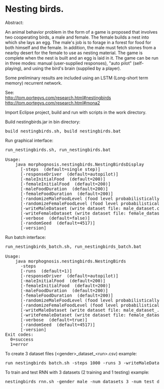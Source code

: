 # Nesting birds.

Abstract:

An animal behavior problem in the form of a game is proposed that involves two cooperating birds, a male and female. 
The female builds a nest
into which she lays an egg. The male's job is to forage in a forest for food for both himself and the
female. In addition, the male must fetch stones from a nearby desert for the female to use as nesting material. 
The game is complete when the nest is built and an egg is laid in it. The game can be run in three modes: manual
(user-supplied responses), "auto pilot" (self-playing), and using the bird's brain (supplied by a player).

Some preliminary results are included using an LSTM (Long-short term memory) recurrent network.

See: 
<br>http://tom.portegys.com/research.html#nestingbirds
<br>http://tom.portegys.com/research.html#mona2

Import Eclipse project, build and run with scripts in the work directory.

Build nestingbirds.jar in bin directory:
<pre>build_nestingbirds.sh, build_nestingbirds.bat</pre>

Run graphical interface:
<pre>
run_nestingbirds.sh, run_nestingbirds.bat

Usage:
    java morphognosis.nestingbirds.NestingBirdsDisplay
      [-steps <steps> (default=single step)]
      [-responseDriver <autopilot | bird> (default=autopilot)]
      [-maleInitialFood <amount> (default=200)]
      [-femaleInitialFood <amount> (default=200)]
      [-maleFoodDuration <amount> (default=200)]
      [-femaleFoodDuration <amount> (default=200)]
      [-randomizeMaleFoodLevel (food level probabilistically increases 0-200 upon eating food)]
      [-randomizeFemaleFoodLevel (food level probabilistically increases 0-200 upon eating food)]
      [-writeMaleDataset (write dataset file: male_dataset.csv)]
      [-writeFemaleDataset (write dataset file: female_dataset.csv)]
      [-verbose <true | false> (default=false)]
      [-randomSeed <seed> (default=4517)]
      [-version]
</pre>
Run batch interface:
<pre>
run_nestingbirds_batch.sh, run_nestingbirds_batch.bat

Usage:
    java morphognosis.nestingbirds.NestingBirds
      -steps <steps>
      [-runs <runs> (default=1)]
      [-responseDriver <autopilot | bird> (default=autopilot)]
      [-maleInitialFood <amount> (default=200)]
      [-femaleInitialFood <amount> (default=200)]
      [-maleFoodDuration <amount> (default=200)]
      [-femaleFoodDuration <amount> (default=200)]
      [-randomizeMaleFoodLevel (food level probabilistically increases 0-200 upon eating food)]
      [-randomizeFemaleFoodLevel (food level probabilistically increases 0-200 upon eating food)]
      [-writeMaleDataset (write dataset file: male_dataset_<run>.csv)]
      [-writeFemaleDataset (write dataset file: female_dataset_<run>.csv)]
      [-verbose <true | false> (default=true)]
      [-randomSeed <seed> (default=4517)]
      [-version]
Exit codes:
  0=success
  1=error
</pre>

To create 3 dataset files (\<gender\>\_dataset\_\<run\>.csv) example:
<pre>run_nestingbirds_batch.sh -steps 1000 -runs 3 -writeMaleDataset -writeFemaleDataset</pre>

To train and test RNN with 3 datasets (2 training and 1 testing) example:
<pre>nestingbirds_rnn.sh -gender male -num_datasets 3 -num_test_datasets 1</pre>
